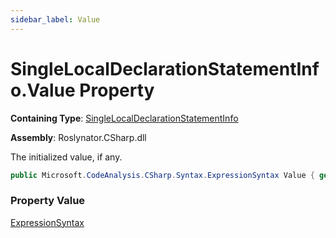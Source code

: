 ```yaml
---
sidebar_label: Value
---
```


# SingleLocalDeclarationStatementInfo\.Value Property

**Containing Type**: [SingleLocalDeclarationStatementInfo](../index.md)

**Assembly**: Roslynator\.CSharp\.dll

  
The initialized value, if any\.

```csharp
public Microsoft.CodeAnalysis.CSharp.Syntax.ExpressionSyntax Value { get; }
```

### Property Value

[ExpressionSyntax](https://docs.microsoft.com/en-us/dotnet/api/microsoft.codeanalysis.csharp.syntax.expressionsyntax)

